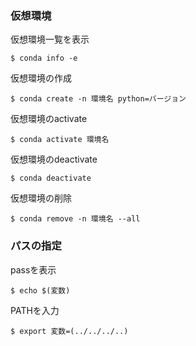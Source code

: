 ### 仮想環境

仮想環境一覧を表示
```
$ conda info -e
```
仮想環境の作成
```
$ conda create -n 環境名 python=バージョン
```
仮想環境のactivate
```
$ conda activate 環境名
```
仮想環境のdeactivate
```
$ conda deactivate
```
仮想環境の削除
```
$ conda remove -n 環境名 --all
```


### パスの指定

passを表示
```
$ echo $(変数)
```
PATHを入力
```
$ export 変数=(../../../..)
```



